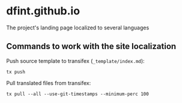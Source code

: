 # dfint.github.io

The project's landing page localized to several languages

## Commands to work with the site localization

Push source template to transifex (`_template/index.md`):

```shell
tx push
```

Pull translated files from transifex:

```shell
tx pull --all --use-git-timestamps --minimum-perc 100
```
